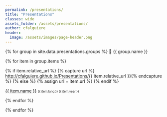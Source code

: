 ```yaml
---
permalink: /presentations/
title: "Presentations"
classes: wide
assets_folder: /assets/presentations/
author: cfalguiere
header:
  image: /assets/images/page-header.png
---
```



{% for group in site.data.presentations.groups %}
📁 {{ group.name }}

  {% for item in group.items %}

  {% if item.relative_url  %}
    {% capture url %} http://cfalguiere.github.io/Presentations/{{ item.relative_url }}{% endcapture %}
  {% else %}
    {% assign url = item.url %}
  {% endif %}

  <a href="{{ url }}" target="blank">{{ item.name }}</a> <span style="font-size: 0.7em">{{ item.lang }}  {{ item.year }}</span>

  {% endfor %}

{% endfor %}
